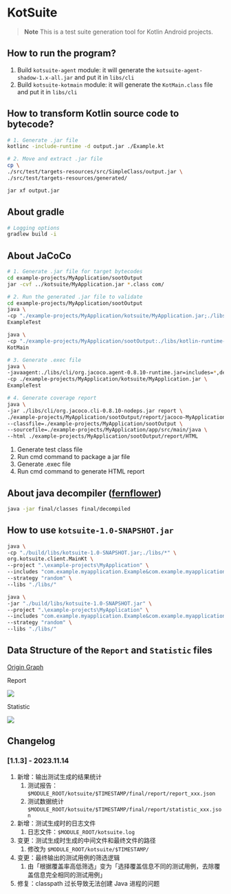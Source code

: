 # KotSuite

> **Note**
> This is a test suite generation tool for Kotlin Android projects.

## How to run the program?

1. Build `kotsuite-agent` module: it will generate the `kotsuite-agent-shadow-1.x-all.jar` and put it in `libs/cli`
2. Build `kotsuite-kotmain` module: it will generate the `KotMain.class` file and put it in `libs/cli`

## How to transform Kotlin source code to bytecode?

```bash
# 1. Generate .jar file
kotlinc -include-runtime -d output.jar ./Example.kt

# 2. Move and extract .jar file
cp \
./src/test/targets-resources/src/SimpleClass/output.jar \
./src/test/targets-resources/generated/

jar xf output.jar
```
## About gradle

```bash
# Logging options
gradlew build -i
```

## About JaCoCo

```bash
# 1. Generate .jar file for target bytecodes
cd example-projects/MyApplication/sootOutput
jar -cvf ../kotsuite/MyApplication.jar *.class com/

# 2. Run the generated .jar file to validate
cd example-projects/MyApplication/sootOutput
java \
-cp "./example-projects/MyApplication/kotsuite/MyApplication.jar;./libs/kotlin-runtime-1.2.71.jar" \
ExampleTest

java \
-cp "./example-projects/MyApplication/sootOutput:./libs/kotlin-runtime-1.2.71.jar:./libs/kotlin-stdlib-1.8.10.jar" \
KotMain

# 3. Generate .exec file
java \
-javaagent:./libs/cli/org.jacoco.agent-0.8.10-runtime.jar=includes=*,destfile=./example-projects/MyApplication/sootOutput/report/jacoco-MyApplication.exec,output=file \
-cp ./example-projects/MyApplication/kotsuite/MyApplication.jar \
ExampleTest

# 4. Generate coverage report
java \
-jar ./libs/cli/org.jacoco.cli-0.8.10-nodeps.jar report \
./example-projects/MyApplication/sootOutput/report/jacoco-MyApplication.exec \
--classfile=./example-projects/MyApplication/sootOutput \
--sourcefile=./example-projects/MyApplication/app/src/main/java \
--html ./example-projects/MyApplication/sootOutput/report/HTML
```

1. Generate test class file
2. Run cmd command to package a jar file
3. Generate .exec file
4. Run cmd command to generate HTML report

## About java decompiler ([fernflower](https://github.com/fesh0r/fernflower))

```bash
java -jar final/classes final/decompiled
```

## How to use `kotsuite-1.0-SNAPSHOT.jar`

```bash
java \
-cp "./build/libs/kotsuite-1.0-SNAPSHOT.jar;./libs/*" \
org.kotsuite.client.MainKt \
--project ".\example-projects\MyApplication" \
--includes "com.example.myapplication.Example&com.example.myapplication.Callee" \
--strategy "random" \
--libs "./libs/"
```

```bash
java \
-jar "./build/libs/kotsuite-1.0-SNAPSHOT.jar" \
--project ".\example-projects\MyApplication" \
--includes "com.example.myapplication.Example&com.example.myapplication.Callee" \
--strategy "random" \
--libs "./libs/"
```

## Data Structure of the `Report` and `Statistic` files

[Origin Graph](https://mx92qe1qgl.feishu.cn/docx/Jwy9dCYQyoCdvkxqLPucTuYbnPb)

Report

![](https://maples31-blog.oss-cn-beijing.aliyuncs.com/img/whiteboard_exported_image.png)

Statistic

![](https://maples31-blog.oss-cn-beijing.aliyuncs.com/img/whiteboard_exported_image%20(1).png)


## Changelog

<!-- Keep a Changelog guide -> https://keepachangelog.com -->

### [1.1.3] - 2023.11.14

1. 新增：输出测试生成的结果统计 
   1. 测试报告：`$MODULE_ROOT/kotsuite/$TIMESTAMP/final/report/report_xxx.json`
   2. 测试数据统计`$MODULE_ROOT/kotsuite/$TIMESTAMP/final/report/statistic_xxx.json`
2. 新增：测试生成时的日志文件
   1. 日志文件：`$MODULE_ROOT/kotsuite.log`
3. 变更：测试生成时生成的中间文件和最终文件的路径
   1. 修改为 `$MODULE_ROOT/kotsuite/$TIMESTAMP/`
4. 变更：最终输出的测试用例的筛选逻辑
   1. 由「根据覆盖率高低筛选」变为「选择覆盖信息不同的测试用例，去除覆盖信息完全相同的测试用例」
5. 修复：classpath 过长导致无法创建 Java 进程的问题

